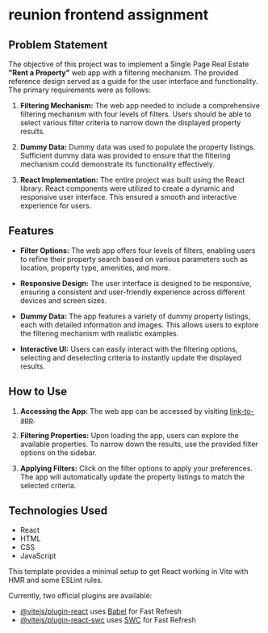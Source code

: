# reunion frontend assignment

## Problem Statement

The objective of this project was to implement a Single Page Real Estate **"Rent a Property"** web app with a filtering mechanism. The provided reference design served as a guide for the user interface and functionality. The primary requirements were as follows:

1. **Filtering Mechanism:** The web app needed to include a comprehensive filtering mechanism with four levels of filters. Users should be able to select various filter criteria to narrow down the displayed property results.

2. **Dummy Data:** Dummy data was used to populate the property listings. Sufficient dummy data was provided to ensure that the filtering mechanism could demonstrate its functionality effectively.

3. **React Implementation:** The entire project was built using the React library. React components were utilized to create a dynamic and responsive user interface. This ensured a smooth and interactive experience for users.

## Features

- **Filter Options:** The web app offers four levels of filters, enabling users to refine their property search based on various parameters such as location, property type, amenities, and more.

- **Responsive Design:** The user interface is designed to be responsive, ensuring a consistent and user-friendly experience across different devices and screen sizes.

- **Dummy Data:** The app features a variety of dummy property listings, each with detailed information and images. This allows users to explore the filtering mechanism with realistic examples.

- **Interactive UI:** Users can easily interact with the filtering options, selecting and deselecting criteria to instantly update the displayed results.

## How to Use

1. **Accessing the App:** The web app can be accessed by visiting [link-to-app](https://darling-duckanoo-73ee22.netlify.app/).

2. **Filtering Properties:** Upon loading the app, users can explore the available properties. To narrow down the results, use the provided filter options on the sidebar.

3. **Applying Filters:** Click on the filter options to apply your preferences. The app will automatically update the property listings to match the selected criteria.

## Technologies Used

- React
- HTML
- CSS
- JavaScript

This template provides a minimal setup to get React working in Vite with HMR and some ESLint rules.

Currently, two official plugins are available:

- [@vitejs/plugin-react](https://github.com/vitejs/vite-plugin-react/blob/main/packages/plugin-react/README.md) uses [Babel](https://babeljs.io/) for Fast Refresh
- [@vitejs/plugin-react-swc](https://github.com/vitejs/vite-plugin-react-swc) uses [SWC](https://swc.rs/) for Fast Refresh
